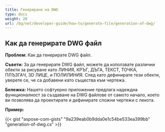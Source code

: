 ```yaml
---
title: Генериране на DWG
type: docs
weight: 20
url: /bg/net/developer-guide/how-to/generate-file/generation-of-dwg/
---
```


## **Как да генерирате DWG файл**

**Проблем:** Как да генерирате DWG файл.

**Съвети:** За да генерирате DWG файл, можете да използвате различни обекти за рисуване като ЛИНИЯ, КРЪГ, ДЪГА, ТЕКСТ, ТОЧКА, ПЛЪЗГАЧ, 3D ЛИЦЕ, и ПОЛИЛИНИЯ. След като дефинирате тези обекти, уверете се, че са добавени като същества към чертежа.

**Бележка:** Нашето софтуерно приложение предлага надеждна функционалност за създаване на DWG файлове от самото начало, което ви позволява да проектирате и дефинирате сложни чертежи с лекота.

**Пример:**

{{< gist "aspose-com-gists" "9a239eab0b9dda0e1c54be533ea399bb" "generation-of-dwg.cs" >}}
